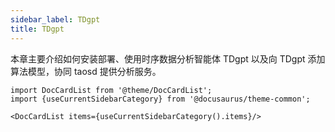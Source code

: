 ```yaml
---
sidebar_label: TDgpt
title: TDgpt
---
```


本章主要介绍如何安装部署、使用时序数据分析智能体 TDgpt 以及向 TDgpt 添加算法模型，协同 taosd 提供分析服务。


```mdx-code-block
import DocCardList from '@theme/DocCardList';
import {useCurrentSidebarCategory} from '@docusaurus/theme-common';

<DocCardList items={useCurrentSidebarCategory().items}/>
```
